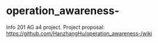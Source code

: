 # operation_awareness-
Info 201 AG a4 project.
Project proposal: https://github.com/HanzhangHu/operation_awareness-/wiki
